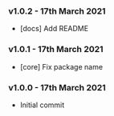### v1.0.2 - 17th March 2021

* [docs] Add README

### v1.0.1 - 17th March 2021

* [core] Fix package name

### v1.0.0 - 17th March 2021

* Initial commit

